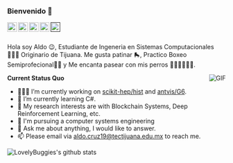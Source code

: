 
### Bienvenido 👋

<a href="https://tva1.sinaimg.cn/large/007S8ZIlgy1ggrqy7om28j30j80omjtq.jpg">
  <img align="left" alt="Wechat" width="22px" src="https://cdn.jsdelivr.net/npm/simple-icons@3.1.0/icons/wechat.svg" />
</a>
<a href="https://www.linkedin.com/in/%E7%A1%95-%E5%88%98-073728144/">
  <img align="left" alt="LinkedIn" width="22px" src="https://cdn.jsdelivr.net/npm/simple-icons@3.1.0/icons/linkedin.svg" />
</a>
<a href="aldo.cruz19@tectijuana.edu.mx">
  <img align="left" alt="'Gmail" width="22px" src="https://cdn.jsdelivr.net/npm/simple-icons@3.1.0/icons/gmail.svg" />
</a>
<a href="https://leetcode.com/lovelybuggies/">
  <img align="left" alt="LeetCode" width="22px" src="https://cdn.jsdelivr.net/npm/simple-icons@3.1.0/icons/leetcode.svg" />
</a>
<a href="">
  <img align="left" alt="Kaggle" width="22px" src="https://cdn.jsdelivr.net/npm/simple-icons@3.1.0/icons/kaggle.svg" />
</a>

<br />
<br />

Hola soy Aldo 😉, Estudiante de Ingeneria en Sistemas Computacionales 👨🏻‍💻 Originario de Tijuana. Me gusta patinar 🛼, Practico Boxeo Semiprofecional🥊🥊 y Me encanta pasear con mis perros 🏃⛹️‍♂️🏋🏼‍♂️.

  <img align="right" alt="GIF" src="https://media.giphy.com/media/iIqmM5tTjmpOB9mpbn/giphy.gif" />

**Current Status Quo**

- 👨🏻‍💻 I’m currently working on [scikit-hep/hist](https://github.com/scikit-hep/hist) and [antvis/G6](https://github.com/antvis/G6).
- 🌱 I’m currently learning C#.
- 🤔 My research interests are with Blockchain Systems, Deep Reinforcement Learning, etc.
- 💼 I'm pursuing a computer systems engineering
- 💬 Ask me about anything, I would like to answer.
- 📫 Please email via aldo.cruz19@tectijuana.edu.mx to reach me.

![LovelyBuggies's github stats](https://github-readme-stats.vercel.app/api?username=lovelybuggies&show_icons=true&hide_border=true)

